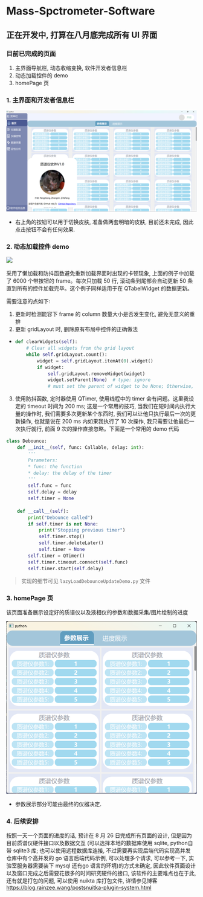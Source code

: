 # Mass-Spctrometer-Software

## 正在开发中, 打算在八月底完成所有 UI 界面

### 目前已完成的页面
1. 主界面导航栏, 动态收缩变换, 软件开发者信息栏
2. 动态加载控件的 demo
3. homePage 页
### 1. 主界面和开发者信息栏
![](figs/主界面.png)

-   右上角的按钮可以用于切换皮肤, 准备做两套明暗的皮肤, 目前还未完成, 因此点击按钮不会有任何效果.

### 2. 动态加载控件 demo
![](figs/动态加载item.gif)

采用了懒加载和防抖函数避免重新加载界面时出现的卡顿现象, 上面的例子中加载了 $6000$ 个带按钮的 $\text{frame}$。每次只加载 $50$ 行, 滚动条到尾部会自动更新 $50$ 条直到所有的控件加载完毕。这个例子同样适用于在 $\text{QTabelWidget}$ 的数据更新。

需要注意的点如下:
1. 更新时检测能容下 $\text{frame}$ 的 $\text{column}$ 数量大小是否发生变化, 避免无意义的重排
2. 更新 $\text{gridLayout}$ 时, 删除原有布局中控件的正确做法
-   ```python    
    def clearWidgets(self):
        # Clear all widgets from the grid layout
        while self.gridLayout.count():
            widget = self.gridLayout.itemAt(0).widget()
            if widget:
                self.gridLayout.removeWidget(widget)
                widget.setParent(None)  # type: ignore  
                # must set the parent of widget to be None; Otherwise, the widgets are cascaded on the interface
3. 使用防抖函数, 定时器使用 $\text{QTimer}$, 使用线程中的 $\text{timer}$ 会有问题。这里我设定的 $\text{timeout}$ 时间为 200 ms; 这是一个常用的技巧, 当我们在短时间内执行大量的操作时, 我们需要多次更新某个东西时, 我们可以让他只执行最后一次的更新操作, 也就是说在 200 ms 内如果我执行了 10 次操作, 我只需要让他最后一次执行就行, 前面 9 次的操作直接忽略。下面是一个常用的 demo 代码
```python
class Debounce:
    def __init__(self, func: Callable, delay: int):
        '''
        Parameters:
        * func: the function
        * delay: the delay of the timer
        '''
        self.func = func
        self.delay = delay
        self.timer = None

    def __call__(self):
        print("Debounce called")
        if self.timer is not None:
            print("Stopping previous timer")
            self.timer.stop()
            self.timer.deleteLater()
            self.timer = None
        self.timer = QTimer()
        self.timer.timeout.connect(self.func)
        self.timer.start(self.delay)
```
> 实现的细节可见 `lazyLoadDebounceUpdateDemo.py` 文件

### 3. homePage 页
该页面准备展示设定好的质谱仪以及液相仪的参数和数据采集/图片绘制的进度

![](./figs/Home.png)

-   参数展示部分可能由最终的仪器决定. 


### 4. 后续安排

按照一天一个页面的进度的话, 预计在 8 月 26 日完成所有页面的设计, 但是因为目前质谱仪硬件接口以及数据交互 $\text{(可以选择本地的数据库使用 sqlite, python自带 sqlite3 库; }$$\text{也可以使用远程数据库连接, 不过需要再实现后端代码实现高并发}$
$\text{仓库中有个高并发的 go 语言后端代码示例, 可以处理多个请求, 可以参考一下, 实验室服务器需要装下 mysql 还有go 语言的环境)}$的方式未确定, 因此软件页面设计以及窗口完成之后需要花很多的时间研究硬件的接口, 该软件的主要难点也在于此, 还有就是打包的问题, 可以使用 nuikta 库打包文件, 详情参见博客 https://blog.rainzee.wang/postsnuitka-plugin-system.html


